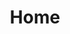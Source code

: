 ---
title: Home
sections:
    -
        template: richTextSection
        text: "## All your projects in one place\n\nEver wonder why you have to run a completely separate CMS for every single project? We did too, and that's why HashBrown exists today. This is the new central brain for your extended project structure.\n\n![fba287ac5db41d6fcc2274943978864d89f2d194](/media/fba287ac5db41d6fcc2274943978864d89f2d194/presentation.svg)\n\n## Made for developers and authors alike\n\nA few painful problems have until now persisted in the world of content management systems:\n\n*   If it's stable, it's dreadful to use\n*   If it's friendly, the backend is a house of cards\n*   And then there are some that are neither friendly nor stable\n\nHashBrown is built from the ground up to tackle this problem by applying industry-standard UI design principles in the frontend and a modularised separation-of-concerns mentality in the backend. Because of the equal attention paid to both aspects of this software, it tackles complex scenarios easily, responds well to user interactions and even looks good doing it.\n\n![b4dfcb5c5e5d1d254bed9983ebaacb2251529552](/media/b4dfcb5c5e5d1d254bed9983ebaacb2251529552/case-hashbrown-screenshot-1.jpg)\n\n## Who should use HashBrown?\n\nIf any of these features sound interesting to you, HashBrown might be for you.\n\n### Remote management\n\nThis is where HashBrown is very different from other CMS'es. Instead of hosting your site, taking up valuable server power caching and crunching numbers for every visitor, it connects to your site remotely and updates a content cache on your site, only when changes are made to the site's content. This means you can build your site in whatever language and framework you like, you can even use a static site generator service like [GitHub Pages](http://github.com/pages) and host your content managed site for free.\n\n### Multiple projects at once\n\nOne instance of HashBrown can manage the content of several sites/apps. How many it can manage is determined by the capacity of the server it's running on.\n\n### Several environments for each project\n\nEvery project has its own unlimited amount of environments. This is very useful if you want testing content separated from live content, or if you for any other reason want to branch your managed content into subsets.\n\n### Multilingual\n\nLanguage support is built into the core, no extra precautions needed when creating custom schemas.\n\n### Plugin support\n\nHashBrown comes prebundled with a few example plugins, mainly to show you how easy it is to write one of your own. So even if you need to manage content for a system that only you are using (maybe it's completely custom), HashBrown can adapt to it.\n\n### Content format consistency\n\nThe backend of HashBrown uses MongoDB for data storage and JSON for serialisation, so at no point will you have to deal with relational database content being serialised and deserialised into and from XML and other non-analogous formats, potentially losing data in the process.\n\n### Painless backups\n\nBacking up and restoring content in document-based databases has always been a snap when compared to the more traditional approaches, and it shines through in HashBrown.\n\n### Small footprint\n\nClunky Windows servers are a dying breed in the server space, and with good reason. HashBrown can run on a small virtual machine on services like [DigitalOcean](http://digitalocean.com) and thereby cost a lot less to host.\n\n### Is and always will be free and open source\n\nThe HashBrown software will never cost you anything, contain binary blobs or in any other way hide its inner workings.\n\n## Who uses HashBrown?\n### Putaitu Productions\n[putaitu.com](http://putaitu.com), [hashbrown.rocks](http://hashbrown.rocks)\n\n### Danish Technological Institute\n[minkarrierealder.dk](http://minkarrierealder.dk)\n\n### Café Sweet Surrender\n[sweetsurrender.dk](http://sweetsurrenderdk.github.io/en/home/)"
meta:
    id: 91f1ec2b984f291377c2dc488be2ebbefb46dd9a
    parentId: ""
    language: en
permalink: /
layout: sectionPage
---